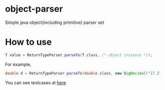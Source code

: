 # object-parser
Simple java object(including primitive) parser set

# How to use
```java
T value = ReturnTypeParser.parseTo(T.class, /* object instance */);
```

For example,

```java
double d = ReturnTypeParser.parseTo(double.class, new BigDecimal("17.2735"));
```

You can see testcases at [here](https://github.com/OrigamiDream/object-parser/blob/master/src/test/java/avis/parser/test/ParsingTest.java)
